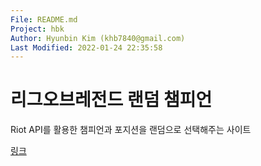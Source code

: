 ```yaml
---
File: README.md
Project: hbk
Author: Hyunbin Kim (khb7840@gmail.com)
Last Modified: 2022-01-24 22:35:58
---
```


# 리그오브레전드 랜덤 챔피언

Riot API를 활용한 챔피언과 포지션을 랜덤으로 선택해주는 사이트

[링크](https://jejipmaster.github.io/champion)